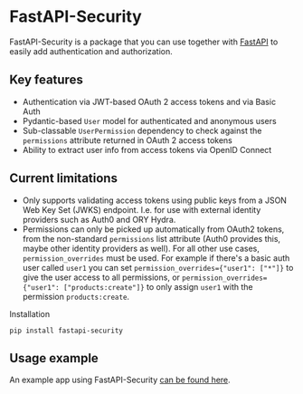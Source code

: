 # FastAPI-Security

FastAPI-Security is a package that you can use together with [FastAPI](https://fastapi.tiangolo.com/) to easily add authentication and authorization.

## Key features

- Authentication via JWT-based OAuth 2 access tokens and via Basic Auth
- Pydantic-based `User` model for authenticated and anonymous users
- Sub-classable `UserPermission` dependency to check against the `permissions` attribute returned in OAuth 2 access tokens
- Ability to extract user info from access tokens via OpenID Connect

## Current limitations

- Only supports validating access tokens using public keys from a JSON Web Key Set (JWKS) endpoint. I.e. for use with external identity providers such as Auth0 and ORY Hydra.
- Permissions can only be picked up automatically from OAuth2 tokens, from the non-standard `permissions` list attribute (Auth0 provides this, maybe other identity providers as well). For all other use cases, `permission_overrides` must be used. For example if there's a basic auth user called `user1` you can set `permission_overrides={"user1": ["*"]}` to give the user access to all permissions, or `permission_overrides={"user1": ["products:create"]}` to only assign `user1` with the permission `products:create`.

Installation

```
pip install fastapi-security
```

## Usage example

An example app using FastAPI-Security [can be found here](https://github.com/jmagnusson/fastapi-security/tree/main/examples).
